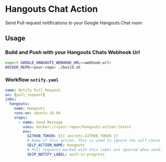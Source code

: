 # Hangouts Chat Action

Send Pull request notifications to your Google Hangouts Chat room

## Usage

### Build and Push with your Hangouts Chats Webhook Url

```bash
export GOOGLE_HANGOUTS_WEBHOOK_URL=<webhook-url>
DOCKER_REPO=<your-repo> ./build.sh
```

### Workflow `notify.yaml`
```yaml
name: Notify Pull Request
on: [pull_request]
jobs:
  hangouts:
    name: Hangouts
    runs-on: ubuntu-18.04
    steps:
      - name: Send Message
        uses: docker://<your-repo>/hangouts-action:latest
        env:
          GITHUB_TOKEN: ${{ secrets.GITHUB_TOKEN }}
          # Name of this action. This is used to ignore the self check
          SELF_ACTION_NAME: Hangouts
          # Pull requests marked with this label are ignored when sending notifications
          SKIP_NOTIFY_LABEL: work-in-progress
```



